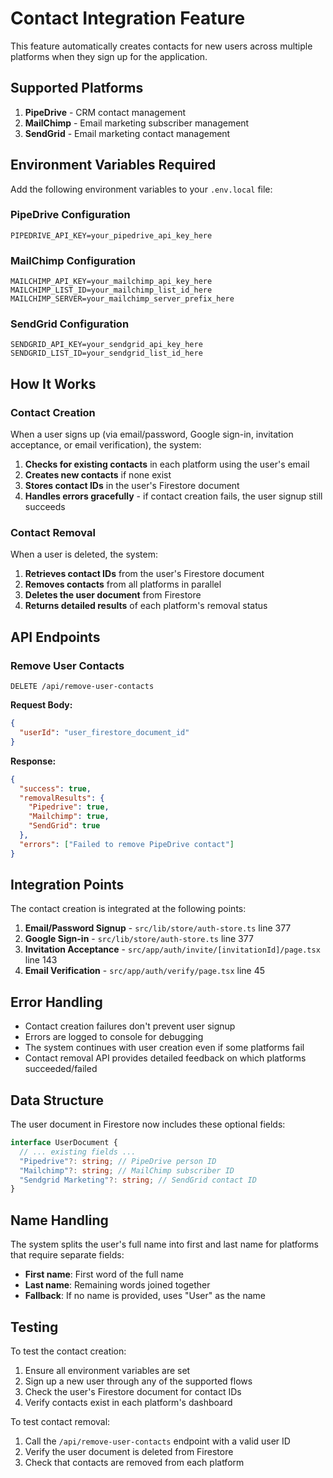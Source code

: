 # Contact Integration Feature

This feature automatically creates contacts for new users across multiple platforms when they sign up for the application.

## Supported Platforms

1. **PipeDrive** - CRM contact management
2. **MailChimp** - Email marketing subscriber management
3. **SendGrid** - Email marketing contact management

## Environment Variables Required

Add the following environment variables to your `.env.local` file:

### PipeDrive Configuration

```
PIPEDRIVE_API_KEY=your_pipedrive_api_key_here
```

### MailChimp Configuration

```
MAILCHIMP_API_KEY=your_mailchimp_api_key_here
MAILCHIMP_LIST_ID=your_mailchimp_list_id_here
MAILCHIMP_SERVER=your_mailchimp_server_prefix_here
```

### SendGrid Configuration

```
SENDGRID_API_KEY=your_sendgrid_api_key_here
SENDGRID_LIST_ID=your_sendgrid_list_id_here
```

## How It Works

### Contact Creation

When a user signs up (via email/password, Google sign-in, invitation acceptance, or email verification), the system:

1. **Checks for existing contacts** in each platform using the user's email
2. **Creates new contacts** if none exist
3. **Stores contact IDs** in the user's Firestore document
4. **Handles errors gracefully** - if contact creation fails, the user signup still succeeds

### Contact Removal

When a user is deleted, the system:

1. **Retrieves contact IDs** from the user's Firestore document
2. **Removes contacts** from all platforms in parallel
3. **Deletes the user document** from Firestore
4. **Returns detailed results** of each platform's removal status

## API Endpoints

### Remove User Contacts

```
DELETE /api/remove-user-contacts
```

**Request Body:**

```json
{
  "userId": "user_firestore_document_id"
}
```

**Response:**

```json
{
  "success": true,
  "removalResults": {
    "Pipedrive": true,
    "Mailchimp": true,
    "SendGrid": true
  },
  "errors": ["Failed to remove PipeDrive contact"]
}
```

## Integration Points

The contact creation is integrated at the following points:

1. **Email/Password Signup** - `src/lib/store/auth-store.ts` line 377
2. **Google Sign-in** - `src/lib/store/auth-store.ts` line 377
3. **Invitation Acceptance** - `src/app/auth/invite/[invitationId]/page.tsx` line 143
4. **Email Verification** - `src/app/auth/verify/page.tsx` line 45

## Error Handling

- Contact creation failures don't prevent user signup
- Errors are logged to console for debugging
- The system continues with user creation even if some platforms fail
- Contact removal API provides detailed feedback on which platforms succeeded/failed

## Data Structure

The user document in Firestore now includes these optional fields:

```typescript
interface UserDocument {
  // ... existing fields ...
  "Pipedrive"?: string; // PipeDrive person ID
  "Mailchimp"?: string; // MailChimp subscriber ID
  "Sendgrid Marketing"?: string; // SendGrid contact ID
}
```

## Name Handling

The system splits the user's full name into first and last name for platforms that require separate fields:

- **First name**: First word of the full name
- **Last name**: Remaining words joined together
- **Fallback**: If no name is provided, uses "User" as the name

## Testing

To test the contact creation:

1. Ensure all environment variables are set
2. Sign up a new user through any of the supported flows
3. Check the user's Firestore document for contact IDs
4. Verify contacts exist in each platform's dashboard

To test contact removal:

1. Call the `/api/remove-user-contacts` endpoint with a valid user ID
2. Verify the user document is deleted from Firestore
3. Check that contacts are removed from each platform

